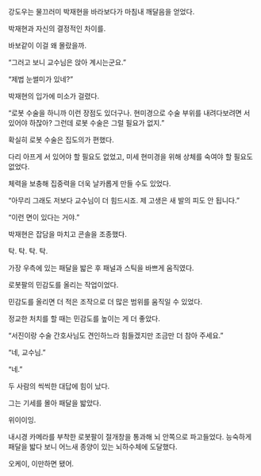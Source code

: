 강도우는 물끄러미 박재현을 바라보다가 마침내 깨달음을 얻었다.

박재현과 자신의 결정적인 차이를.

바보같이 이걸 왜 몰랐을까.

“그러고 보니 교수님은 앉아 계시는군요.”

“제법 눈썰미가 있네?”

박재현의 입가에 미소가 걸렸다.

“로봇 수술을 하니까 이런 장점도 있더구나. 현미경으로 수술 부위를 내려다보려면 서 있어야 하잖아? 그런데 로봇 수술은 그럴 필요가 없지.”

확실히 로봇 수술은 집도의가 편했다.

다리 아프게 서 있어야 할 필요도 없었고, 미세 현미경을 위해 상체를 숙여야 할 필요도 없었다.

체력을 보충해 집중력을 더욱 날카롭게 만들 수도 있었다.

“아무리 그래도 저보다 교수님이 더 힘드시죠. 제 고생은 새 발의 피도 안 됩니다.”

“이런 면이 있다는 거야.”

박재현은 잡담을 마치고 콘솔을 조종했다.

탁. 탁. 탁. 탁.

가장 우측에 있는 패달을 밟은 후 패널과 스틱을 바쁘게 움직였다.

로봇팔의 민감도를 올리는 작업이었다.

민감도를 올리면 더 적은 조작으로 더 많은 범위를 움직일 수 있었다.

정교한 처치를 할 때는 민감도를 높이는 게 더 좋았다.

“서진이랑 수술 간호사님도 견인하느라 힘들겠지만 조금만 더 참아 주세요.”

“네, 교수님.”

“네.”

두 사람의 씩씩한 대답에 힘이 났다.

그는 기세를 몰아 패달을 밟았다.

위이이잉.

내시경 카메라를 부착한 로봇팔이 절개창을 통과해 뇌 안쪽으로 파고들었다. 능숙하게 패달을 밟다 보니 어느새 종양이 있는 뇌하수체에 도달했다.

오케이, 이만하면 됐어.
